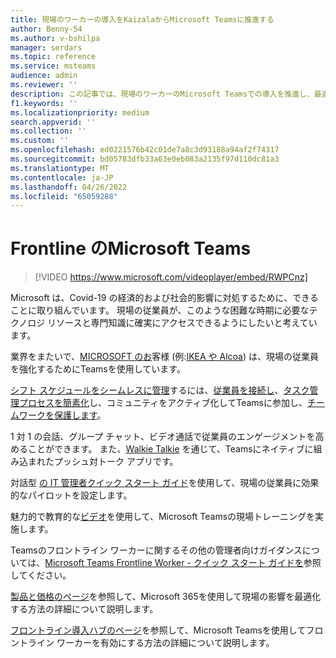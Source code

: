 ```yaml
---
title: 現場のワーカーの導入をKaizalaからMicrosoft Teamsに推進する
author: Benny-54
ms.author: v-bshilpa
manager: serdars
ms.topic: reference
ms.service: msteams
audience: admin
ms.reviewer: ''
description: この記事では、現場のワーカーのMicrosoft Teamsでの導入を推進し、最適化する方法について説明します。
f1.keywords: ''
ms.localizationpriority: medium
search.appverid: ''
ms.collection: ''
ms.custom: ''
ms.openlocfilehash: ed0221576b42c01de7a8c3d93188a94af2f74317
ms.sourcegitcommit: bd05783dfb33a63e0eb083a2135f97d110dc81a3
ms.translationtype: MT
ms.contentlocale: ja-JP
ms.lasthandoff: 04/26/2022
ms.locfileid: "65059288"
---
```

# <a name="microsoft-teams-for-frontline"></a>Frontline のMicrosoft Teams

> [!VIDEO https://www.microsoft.com/videoplayer/embed/RWPCnz]

Microsoft は、Covid-19 の経済的および社会的影響に対処するために、できることに取り組んでいます。 現場の従業員が、このような困難な時期に必要なテクノロジ リソースと専門知識に確実にアクセスできるようにしたいと考えています。

業界をまたいで、[MICROSOFT のお](https://customers.microsoft.com/story/799203-ikea-retailers-teams)客様 (例:[IKEA や Alcoa](https://customers.microsoft.com/story/837930-alcoa-manufacturing-teams)) は、現場の従業員を強化するためにTeamsを使用しています。

[シフト スケジュールをシームレスに管理](/microsoftteams/expand-teams-across-your-org/shifts-for-teams-landing-page)するには、[従業員を接続し](https://query.prod.cms.rt.microsoft.com/cms/api/am/binary/RE4M6Xi)、[タスク管理プロセスを簡素化](https://query.prod.cms.rt.microsoft.com/cms/api/am/binary/RE4M4Uq)し、コミュニティをアクティブ化してTeamsに参加し、[チームワークを保護します](/microsoftteams/teams-security-guide)。

1 対 1 の会話、グループ チャット、ビデオ通話で従業員のエンゲージメントを高めることができます。 また、[Walkie Talkie](/MicrosoftTeams/walkie-talkie) を通じて、Teamsにネイティブに組み込まれたプッシュ対トーク アプリです。

対話型 [の IT 管理者クイック スタート ガイド](https://config-flw-interactive-guide.immersivelearning.online/)を使用して、現場の従業員に効果的なパイロットを設定します。

魅力的で教育的な[ビデオ](https://support.microsoft.com/office/what-is-shifts-f8efe6e4-ddb3-4d23-b81b-bb812296b821)を使用して、Microsoft Teamsの現場トレーニングを実施します。

Teamsのフロントライン ワーカーに関するその他の管理者向けガイダンスについては、[Microsoft Teams Frontline Worker - クイック スタート ガイドを](/Microsoftteams/flw-quickstart)参照してください。

[製品と価格のページ](https://www.microsoft.com/microsoft-365/enterprise/frontline)を参照して、Microsoft 365を使用して現場の影響を最適化する方法の詳細について説明します。

[フロントライン導入ハブのページ](https://adoption.microsoft.com/microsoft-teams/frontline-workers/)を参照して、Microsoft Teamsを使用してフロントライン ワーカーを有効にする方法の詳細について説明します。
